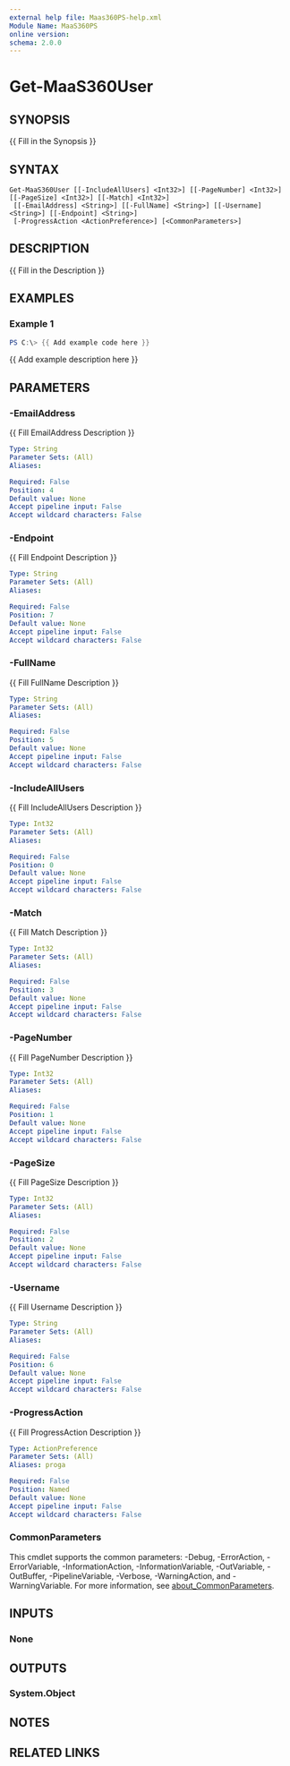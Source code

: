 ```yaml
---
external help file: Maas360PS-help.xml
Module Name: MaaS360PS
online version:
schema: 2.0.0
---
```


# Get-MaaS360User

## SYNOPSIS
{{ Fill in the Synopsis }}

## SYNTAX

```
Get-MaaS360User [[-IncludeAllUsers] <Int32>] [[-PageNumber] <Int32>] [[-PageSize] <Int32>] [[-Match] <Int32>]
 [[-EmailAddress] <String>] [[-FullName] <String>] [[-Username] <String>] [[-Endpoint] <String>]
 [-ProgressAction <ActionPreference>] [<CommonParameters>]
```

## DESCRIPTION
{{ Fill in the Description }}

## EXAMPLES

### Example 1
```powershell
PS C:\> {{ Add example code here }}
```

{{ Add example description here }}

## PARAMETERS

### -EmailAddress
{{ Fill EmailAddress Description }}

```yaml
Type: String
Parameter Sets: (All)
Aliases:

Required: False
Position: 4
Default value: None
Accept pipeline input: False
Accept wildcard characters: False
```

### -Endpoint
{{ Fill Endpoint Description }}

```yaml
Type: String
Parameter Sets: (All)
Aliases:

Required: False
Position: 7
Default value: None
Accept pipeline input: False
Accept wildcard characters: False
```

### -FullName
{{ Fill FullName Description }}

```yaml
Type: String
Parameter Sets: (All)
Aliases:

Required: False
Position: 5
Default value: None
Accept pipeline input: False
Accept wildcard characters: False
```

### -IncludeAllUsers
{{ Fill IncludeAllUsers Description }}

```yaml
Type: Int32
Parameter Sets: (All)
Aliases:

Required: False
Position: 0
Default value: None
Accept pipeline input: False
Accept wildcard characters: False
```

### -Match
{{ Fill Match Description }}

```yaml
Type: Int32
Parameter Sets: (All)
Aliases:

Required: False
Position: 3
Default value: None
Accept pipeline input: False
Accept wildcard characters: False
```

### -PageNumber
{{ Fill PageNumber Description }}

```yaml
Type: Int32
Parameter Sets: (All)
Aliases:

Required: False
Position: 1
Default value: None
Accept pipeline input: False
Accept wildcard characters: False
```

### -PageSize
{{ Fill PageSize Description }}

```yaml
Type: Int32
Parameter Sets: (All)
Aliases:

Required: False
Position: 2
Default value: None
Accept pipeline input: False
Accept wildcard characters: False
```

### -Username
{{ Fill Username Description }}

```yaml
Type: String
Parameter Sets: (All)
Aliases:

Required: False
Position: 6
Default value: None
Accept pipeline input: False
Accept wildcard characters: False
```

### -ProgressAction
{{ Fill ProgressAction Description }}

```yaml
Type: ActionPreference
Parameter Sets: (All)
Aliases: proga

Required: False
Position: Named
Default value: None
Accept pipeline input: False
Accept wildcard characters: False
```

### CommonParameters
This cmdlet supports the common parameters: -Debug, -ErrorAction, -ErrorVariable, -InformationAction, -InformationVariable, -OutVariable, -OutBuffer, -PipelineVariable, -Verbose, -WarningAction, and -WarningVariable. For more information, see [about_CommonParameters](http://go.microsoft.com/fwlink/?LinkID=113216).

## INPUTS

### None

## OUTPUTS

### System.Object
## NOTES

## RELATED LINKS
